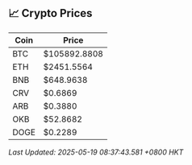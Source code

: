 ## 📈 Crypto Prices

| Coin | Price |
| ---- | ----- |
| BTC | $105892.8808 |
| ETH | $2451.5564 |
| BNB | $648.9638 |
| CRV | $0.6869 |
| ARB | $0.3880 |
| OKB | $52.8682 |
| DOGE | $0.2289 |

_Last Updated: 2025-05-19 08:37:43.581 +0800 HKT_